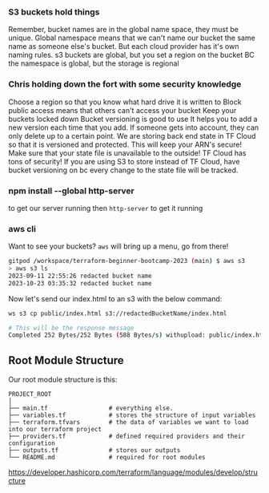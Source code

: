 ### S3 buckets hold things

Remember, bucket names are in the global name space, they must be unique.
Global namespace means that we can't name our bucket the same name as someone else's bucket. But each cloud provider has it's own naming rules.
s3 buckets are global, but you set a region on the bucket
BC the namespace is global, but the storage is regional

### Chris holding down the fort with some security knowledge

Choose a region so that you know what hard drive it is written to
Block public access means that others can't access your bucket
Keep your buckets locked down
Bucket versioning is good to use
It helps you to add a new version each time that you add.
If someone gets into account, they can only delete up to a certain point.
We are storing back end state in TF Cloud so that it is versioned and protected.
This will keep your ARN's secure!
Make sure that your state file is unavailable to the outside!
TF Cloud has tons of security! If you are using S3 to store instead of TF Cloud, have bucket versioning on bc every change to the state file will be tracked.

### npm install --global http-server

to get our server running
then `http-server` to get it running

### aws cli

Want to see your buckets?
`aws` will bring up a menu, go from there!

```sh
gitpod /workspace/terraform-beginner-bootcamp-2023 (main) $ aws s3
> aws s3 ls
2023-09-11 22:55:26 redacted bucket name
2023-10-23 03:35:32 redacted bucket name

```

Now let's send our index.html to an s3 with the below command:

```sh
ws s3 cp public/index.html s3://redactedBucketName/index.html

# This will be the response message
Completed 252 Bytes/252 Bytes (588 Bytes/s) withupload: public/index.html to s3://redactedBucketName/index.html
```

## Root Module Structure

Our root module structure is this:

```
PROJECT_ROOT
│
├── main.tf                 # everything else.
├── variables.tf            # stores the structure of input variables
├── terraform.tfvars        # the data of variables we want to load into our terraform project
├── providers.tf            # defined required providers and their configuration
├── outputs.tf              # stores our outputs
└── README.md               # required for root modules
```

https://developer.hashicorp.com/terraform/language/modules/develop/structure
